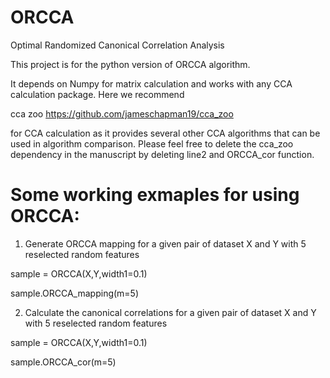 # ORCCA
Optimal Randomized Canonical Correlation Analysis

This project is for the python version of ORCCA algorithm.

It depends on Numpy for matrix calculation and works with any CCA calculation package. Here we recommend 

cca zoo
https://github.com/jameschapman19/cca_zoo

for CCA calculation as it provides several other CCA algorithms that can be used in algorithm comparison. Please feel free to delete the cca_zoo dependency in the manuscript by deleting line2 and ORCCA_cor function.

# Some working exmaples for using ORCCA:

1. Generate ORCCA mapping for a given pair of dataset X and Y with 5 reselected random features

sample = ORCCA(X,Y,width1=0.1)

sample.ORCCA_mapping(m=5)

2. Calculate the canonical correlations for a given pair of dataset X and Y with 5 reselected random features

sample = ORCCA(X,Y,width1=0.1)

sample.ORCCA_cor(m=5)

